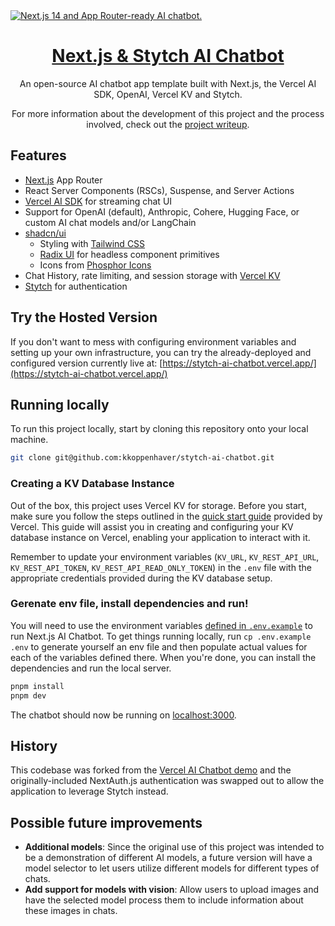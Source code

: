 <a href="https://chat.vercel.ai/">
  <img alt="Next.js 14 and App Router-ready AI chatbot." src="https://chat.vercel.ai/opengraph-image.png">
  <h1 align="center">Next.js & Stytch AI Chatbot</h1>
</a>

<p align="center">
  An open-source AI chatbot app template built with Next.js, the Vercel AI SDK, OpenAI, Vercel KV and Stytch.
</p>

<p align="center">
  For more information about the development of this project and the process involved, check out the <a href="https://www.keanankoppenhaver.com/done-for-you-authentication-with-stytch/">project writeup</a>.
</p>

## Features

- [Next.js](https://nextjs.org) App Router
- React Server Components (RSCs), Suspense, and Server Actions
- [Vercel AI SDK](https://sdk.vercel.ai/docs) for streaming chat UI
- Support for OpenAI (default), Anthropic, Cohere, Hugging Face, or custom AI chat models and/or LangChain
- [shadcn/ui](https://ui.shadcn.com)
  - Styling with [Tailwind CSS](https://tailwindcss.com)
  - [Radix UI](https://radix-ui.com) for headless component primitives
  - Icons from [Phosphor Icons](https://phosphoricons.com)
- Chat History, rate limiting, and session storage with [Vercel KV](https://vercel.com/storage/kv)
- [Stytch](https://stytch.com/) for authentication

## Try the Hosted Version

If you don't want to mess with configuring environment variables and setting up your own infrastructure, you can try the already-deployed and configured version currently live at: [https://stytch-ai-chatbot.vercel.app/](https://stytch-ai-chatbot.vercel.app/)

## Running locally

To run this project locally, start by cloning this repository onto your local machine.

```bash
git clone git@github.com:kkoppenhaver/stytch-ai-chatbot.git
```

### Creating a KV Database Instance

Out of the box, this project uses Vercel KV for storage. Before you start, make sure you follow the steps outlined in the [quick start guide](https://vercel.com/docs/storage/vercel-kv/quickstart#create-a-kv-database) provided by Vercel. This guide will assist you in creating and configuring your KV database instance on Vercel, enabling your application to interact with it.

Remember to update your environment variables (`KV_URL`, `KV_REST_API_URL`, `KV_REST_API_TOKEN`, `KV_REST_API_READ_ONLY_TOKEN`) in the `.env` file with the appropriate credentials provided during the KV database setup.

### Gerenate env file, install dependencies and run!

You will need to use the environment variables [defined in `.env.example`](.env.example) to run Next.js AI Chatbot. To get things running locally, run `cp .env.example .env` to generate yourself an env file and then populate actual values for each of the variables defined there. When you're done, you can install the dependencies and run the local server.

```bash
pnpm install
pnpm dev
```

The chatbot should now be running on [localhost:3000](http://localhost:3000/).

## History

This codebase was forked from the [Vercel AI Chatbot demo](https://github.com/vercel/ai-chatbot) and the originally-included NextAuth.js authentication was swapped out to allow the application to leverage Stytch instead.

## Possible future improvements
  - **Additional models**: Since the original use of this project was intended to be a demonstration of different AI models, a future version will have a model selector to let users utilize different models for different types of chats.
  - **Add support for models with vision**: Allow users to upload images and have the selected model process them to include information about these images in chats.